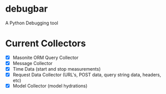 # debugbar
A Python Debugging tool

# Current Collectors

- [x] Masonite ORM Query Collector
- [x] Message Collector
- [x] Time Data (start and stop measurements)
- [x] Request Data Collector (URL's, POST data, query string data, headers, etc)
- [x] Model Collector (model hydrations)
